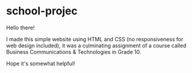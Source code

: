 # school-projec

Hello there! 

I made this simple website using HTML and CSS (no responsiveness for web design included), it was a culminating assignment of a course called Business Communications & Technologies in Grade 10. 

Hope it's somewhat helpful! 
